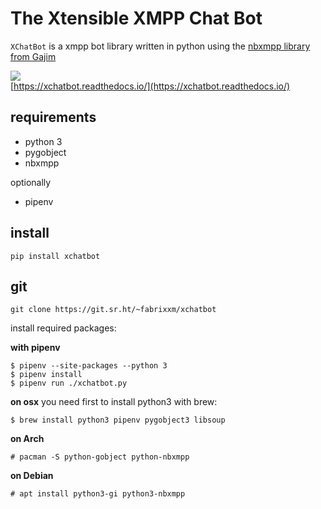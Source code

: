 # The Xtensible XMPP Chat Bot

`XChatBot` is a xmpp bot library written in python using the 
[nbxmpp library from Gajim](https://dev.gajim.org/gajim/python-nbxmpp/)

![](https://readthedocs.org/projects/xchatbot/badge/?version=latest)  
[https://xchatbot.readthedocs.io/](https://xchatbot.readthedocs.io/)

## requirements

- python 3
- pygobject
- nbxmpp

optionally

- pipenv

## install

    pip install xchatbot

## git

    git clone https://git.sr.ht/~fabrixxm/xchatbot

install required packages:

**with pipenv**

    $ pipenv --site-packages --python 3
    $ pipenv install
    $ pipenv run ./xchatbot.py

**on osx** you need first to install python3 with brew:

    $ brew install python3 pipenv pygobject3 libsoup

**on Arch**

    # pacman -S python-gobject python-nbxmpp

**on Debian**

    # apt install python3-gi python3-nbxmpp


